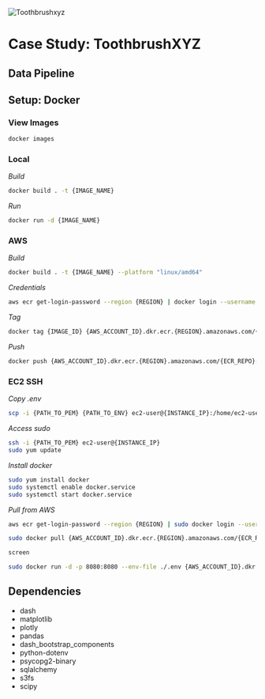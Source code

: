 ![Toothbrushxyz](https://user-images.githubusercontent.com/90726430/191836934-65e122c7-f0fe-4fb2-b4c6-c3fd61853fbf.png)

# Case Study: ToothbrushXYZ

## Data Pipeline

## Setup: Docker

### View Images

```Bash
docker images
```

### Local

_Build_

```Bash
docker build . -t {IMAGE_NAME}
```

_Run_

```Bash
docker run -d {IMAGE_NAME}
```

### AWS

_Build_

```Bash
docker build . -t {IMAGE_NAME} --platform "linux/amd64"
```

_Credentials_

```Bash
aws ecr get-login-password --region {REGION} | docker login --username AWS --password-stdin {AWS_ACCOUNT_ID}.dkr.ecr.{REGION}.amazonaws.com
```

_Tag_

```Bash
docker tag {IMAGE_ID} {AWS_ACCOUNT_ID}.dkr.ecr.{REGION}.amazonaws.com/{ECR_REPO}:{IMAGE_NAME}-{TAG}
```

_Push_

```Bash
docker push {AWS_ACCOUNT_ID}.dkr.ecr.{REGION}.amazonaws.com/{ECR_REPO}:{IMAGE_NAME}-{TAG}
```

### EC2 SSH

_Copy .env_

```Bash
scp -i {PATH_TO_PEM} {PATH_TO_ENV} ec2-user@{INSTANCE_IP}:/home/ec2-user
```

_Access sudo_

```Bash
ssh -i {PATH_TO_PEM} ec2-user@{INSTANCE_IP}
sudo yum update
```

_Install docker_

```Bash
sudo yum install docker
sudo systemctl enable docker.service
sudo systemctl start docker.service
```

_Pull from AWS_

```Bash
aws ecr get-login-password --region {REGION} | sudo docker login --username AWS --password-stdin {AWS_ACCOUNT_ID}.dkr.ecr.{REGION}.amazonaws.com

sudo docker pull {AWS_ACCOUNT_ID}.dkr.ecr.{REGION}.amazonaws.com/{ECR_REPO}:{IMAGE_NAME}-{TAG}

screen

sudo docker run -d -p 8080:8080 --env-file ./.env {AWS_ACCOUNT_ID}.dkr.ecr.{REGION}.amazonaws.com/{ECR_REPO}:{IMAGE_NAME}-{TAG}
```

## Dependencies

- dash
- matplotlib
- plotly
- pandas
- dash_bootstrap_components
- python-dotenv
- psycopg2-binary
- sqlalchemy
- s3fs
- scipy
